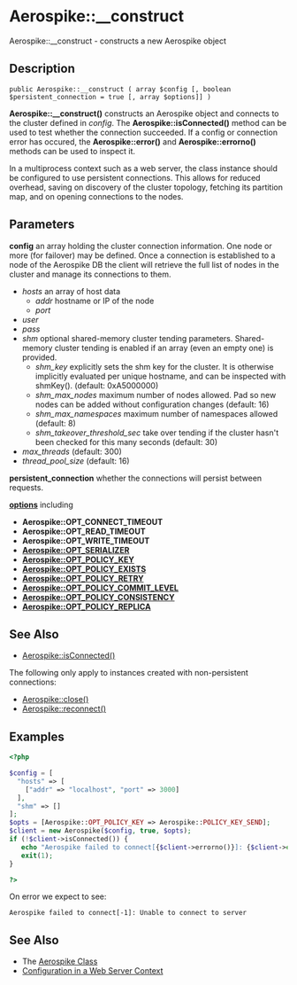 
# Aerospike::__construct

Aerospike::__construct - constructs a new Aerospike object

## Description

```
public Aerospike::__construct ( array $config [, boolean $persistent_connection = true [, array $options]] )
```

**Aerospike::__construct()** constructs an Aerospike object and connects to the
cluster defined in *config*.  The **Aerospike::isConnected()** method can be used
to test whether the connection succeeded. If a config or connection error has
occured, the **Aerospike::error()** and **Aerospike::errorno()** methods can be used
to inspect it.

In a multiprocess context such as a web server, the class instance should be
configured to use persistent connections.  This allows for
reduced overhead, saving on discovery of the cluster topology, fetching its
partition map, and on opening connections to the nodes.

## Parameters

**config** an array holding the cluster connection information. One
node or more (for failover) may be defined. Once a connection is established to
a node of the Aerospike DB the client will retrieve the full list of nodes in the
cluster and manage its connections to them.

- *hosts* an array of host data
  - *addr* hostname or IP of the node
  - *port*
- *user*
- *pass*
- *shm* optional shared-memory cluster tending parameters.
Shared-memory cluster tending is enabled if an array (even an empty one) is provided.
  - *shm_key* explicitly sets the shm key for the cluster. It is otherwise implicitly evaluated per unique hostname, and can be inspected with shmKey(). (default: 0xA5000000)
  - *shm_max_nodes* maximum number of nodes allowed. Pad so new nodes can be added without configuration changes (default: 16)
  - *shm_max_namespaces* maximum number of namespaces allowed (default: 8)
  - *shm_takeover_threshold_sec* take over tending if the cluster hasn't been checked for this many seconds (default: 30)
- *max_threads* (default: 300)
- *thread_pool_size* (default: 16)

**persistent_connection** whether the connections will persist between requests.

**[options](aerospike.md)** including
- **Aerospike::OPT_CONNECT_TIMEOUT**
- **Aerospike::OPT_READ_TIMEOUT**
- **Aerospike::OPT_WRITE_TIMEOUT**
- **[Aerospike::OPT_SERIALIZER](aerospike.md)**
- **[Aerospike::OPT_POLICY_KEY](http://www.aerospike.com/apidocs/c/db/d65/group__client__policies.html#gaa9c8a79b2ab9d3812876c3ec5d1d50ec)**
- **[Aerospike::OPT_POLICY_EXISTS](http://www.aerospike.com/apidocs/c/db/d65/group__client__policies.html#ga50b94613bcf416c9c2691c9831b89238)**
- **[Aerospike::OPT_POLICY_RETRY](http://www.aerospike.com/apidocs/c/db/d65/group__client__policies.html#gaa9730980a8b0eda8ab936a48009a6718)**
- **[Aerospike::OPT_POLICY_COMMIT_LEVEL](http://www.aerospike.com/apidocs/c/db/d65/group__client__policies.html#ga17faf52aeb845998e14ba0f3745e8f23)**
- **[Aerospike::OPT_POLICY_CONSISTENCY](http://www.aerospike.com/apidocs/c/db/d65/group__client__policies.html#ga34dbe8d01c941be845145af643f9b5ab)**
- **[Aerospike::OPT_POLICY_REPLICA](http://www.aerospike.com/apidocs/c/db/d65/group__client__policies.html#gabce1fb468ee9cbfe54b7ab834cec79ab)**

## See Also

- [Aerospike::isConnected()](aerospike_isconnected.md)

The following only apply to instances created with non-persistent connections:

- [Aerospike::close()](aerospike_close.md)
- [Aerospike::reconnect()](aerospike_reconnect.md)

## Examples

```php
<?php

$config = [
  "hosts" => [
    ["addr" => "localhost", "port" => 3000]
  ],
  "shm" => []
];
$opts = [Aerospike::OPT_POLICY_KEY => Aerospike::POLICY_KEY_SEND];
$client = new Aerospike($config, true, $opts);
if (!$client->isConnected()) {
   echo "Aerospike failed to connect[{$client->errorno()}]: {$client->error()}\n";
   exit(1);
}

?>
```

On error we expect to see:

```
Aerospike failed to connect[-1]: Unable to connect to server
```

## See Also

- The [Aerospike Class](aerospike.md)
- [Configuration in a Web Server Context](README.md#configuration-in-a-web-server-context)

